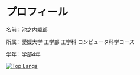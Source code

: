 

<!--
### Hi there 👋
**hayai017/hayai017** is a ✨ _special_ ✨ repository because its `README.md` (this file) appears on your GitHub profile.

Here are some ideas to get you started:

- 🔭 I’m currently working on ...
- 🌱 I’m currently learning ...
- 👯 I’m looking to collaborate on ...
- 🤔 I’m looking for help with ...
- 💬 Ask me about ...
- 📫 How to reach me: ...
- 😄 Pronouns: ...
- ⚡ Fun fact: ...
-->

# プロフィール

名前：池之内颯都

所属：愛媛大学 工学部 工学科 コンピュータ科学コース

学年：学部4年

[![Top Langs](https://github-readme-stats.vercel.app/api/top-langs/?username=hayai017)](https://github.com/anuraghazra/github-readme-stats)
